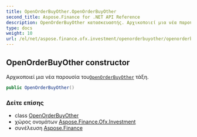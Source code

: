 ```yaml
---
title: OpenOrderBuyOther.OpenOrderBuyOther
second_title: Aspose.Finance for .NET API Reference
description: OpenOrderBuyOther κατασκευαστής. Αρχικοποιεί μια νέα παρουσία τουOpenOrderBuyOther τάξη.
type: docs
weight: 10
url: /el/net/aspose.finance.ofx.investment/openorderbuyother/openorderbuyother/
---
```

## OpenOrderBuyOther constructor

Αρχικοποιεί μια νέα παρουσία του[`OpenOrderBuyOther`](../) τάξη.

```csharp
public OpenOrderBuyOther()
```

### Δείτε επίσης

* class [OpenOrderBuyOther](../)
* χώρος ονομάτων [Aspose.Finance.Ofx.Investment](../../openorderbuyother/)
* συνέλευση [Aspose.Finance](../../../)


